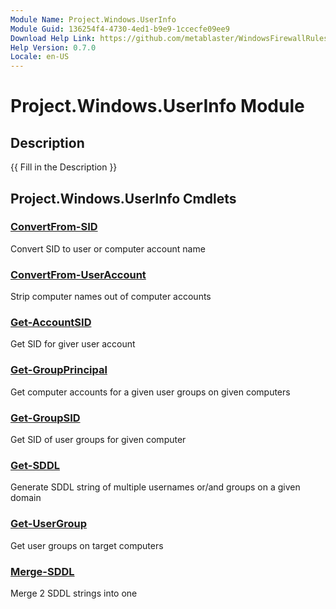 ```yaml
---
Module Name: Project.Windows.UserInfo
Module Guid: 136254f4-4730-4ed1-b9e9-1ccecfe09ee9
Download Help Link: https://github.com/metablaster/WindowsFirewallRuleset/tree/develop/Config/HelpContent/0.7.0
Help Version: 0.7.0
Locale: en-US
---
```


# Project.Windows.UserInfo Module

## Description

{{ Fill in the Description }}

## Project.Windows.UserInfo Cmdlets

### [ConvertFrom-SID](ConvertFrom-SID.md)

Convert SID to user or computer account name

### [ConvertFrom-UserAccount](ConvertFrom-UserAccount.md)

Strip computer names out of computer accounts

### [Get-AccountSID](Get-AccountSID.md)

Get SID for giver user account

### [Get-GroupPrincipal](Get-GroupPrincipal.md)

Get computer accounts for a given user groups on given computers

### [Get-GroupSID](Get-GroupSID.md)

Get SID of user groups for given computer

### [Get-SDDL](Get-SDDL.md)

Generate SDDL string of multiple usernames or/and groups on a given domain

### [Get-UserGroup](Get-UserGroup.md)

Get user groups on target computers

### [Merge-SDDL](Merge-SDDL.md)

Merge 2 SDDL strings into one
